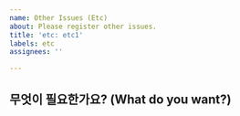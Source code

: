 ```yaml
---
name: Other Issues (Etc)
about: Please register other issues.
title: 'etc: etc1'
labels: etc
assignees: ''

---
```


## 무엇이 필요한가요? (What do you want?)
